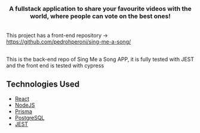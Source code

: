 <br />
<p align="center">
  <a href="https://github.com/pedrohperoni/sing-me-a-song">


  </a>
   <h3 align="center">A fullstack application to share your favourite videos with the world, where people can vote on the best ones! </h3>
  
</br>This project has a front-end repository -> https://github.com/pedrohperoni/sing-me-a-song/</p>

##

This is the back-end repo of Sing Me a Song APP, it is fully tested with JEST and the front end is tested with cypress
  

## Technologies Used

* [React](https://reactjs.org/)
* [NodeJS](https://nodejs.org/en/)
* [Prisma](https://www.prisma.io/)
* [PostgreSQL](https://www.postgresql.org/)
* [JEST](https://jestjs.io/)
